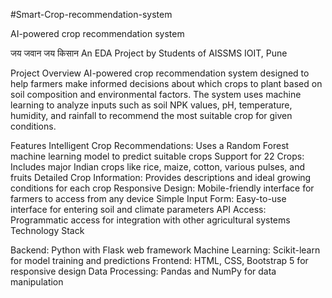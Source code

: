 #Smart-Crop-recommendation-system

AI-powered crop recommendation system

जय जवान जय किसान
An EDA Project by Students of AISSMS IOIT, Pune

Project Overview
AI-powered crop recommendation system designed to help farmers make informed decisions about which crops to plant based on soil composition and environmental factors. The system uses machine learning to analyze inputs such as soil NPK values, pH, temperature, humidity, and rainfall to recommend the most suitable crop for given conditions.

Features
Intelligent Crop Recommendations: Uses a Random Forest machine learning model to predict suitable crops
Support for 22 Crops: Includes major Indian crops like rice, maize, cotton, various pulses, and fruits
Detailed Crop Information: Provides descriptions and ideal growing conditions for each crop
Responsive Design: Mobile-friendly interface for farmers to access from any device
Simple Input Form: Easy-to-use interface for entering soil and climate parameters
API Access: Programmatic access for integration with other agricultural systems
Technology Stack

Backend: Python with Flask web framework
Machine Learning: Scikit-learn for model training and predictions
Frontend: HTML, CSS, Bootstrap 5 for responsive design
Data Processing: Pandas and NumPy for data manipulation
